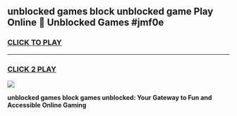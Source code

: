 
## unblocked games block unblocked game Play Online 👋 Unblocked Games #jmf0e
<h3>
<a href="https://premium.freeplayer.one?title=unblocked_games_block&ref=21F">CLICK TO PLAY</a></h3>
<hr>

<h3>
<a href="https://premium.freeplayer.one?title=unblocked_games_block&ref=21F">CLICK 2 PLAY</a>
  
</h3>

<a href="https://premium.freeplayer.one?title=unblocked_games_block&ref=21F/"><img src="https://clearcache.store/games.png"></a>


**unblocked games block games unblocked: Your Gateway to Fun and Accessible Online Gaming**
